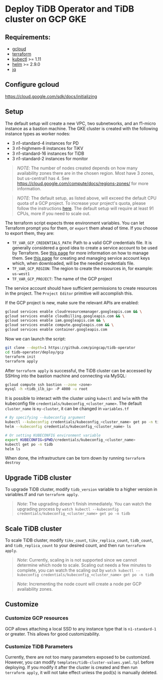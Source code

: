 # Deploy TiDB Operator and TiDB cluster on GCP GKE

## Requirements:
* [gcloud](https://cloud.google.com/sdk/install)
* [terraform](https://www.terraform.io/downloads.html)
* [kubectl](https://kubernetes.io/docs/tasks/tools/install-kubectl/#install-kubectl) >= 1.11
* [helm](https://github.com/helm/helm/blob/master/docs/install.md#installing-the-helm-client) >= 2.9.0
* [jq](https://stedolan.github.io/jq/download/)

## Configure gcloud

https://cloud.google.com/sdk/docs/initializing

## Setup

The default setup will create a new VPC, two subnetworks, and an f1-micro instance as a bastion machine. The GKE cluster is created with the following instance types as worker nodes:

* 3 n1-standard-4 instances for PD
* 3 n1-highmem-8 instances for TiKV
* 3 n1-standard-16 instances for TiDB
* 3 n1-standard-2 instances for monitor

> *NOTE*: The number of nodes created depends on how many availability zones there are in the chosen region. Most have 3 zones, but us-central1 has 4. See https://cloud.google.com/compute/docs/regions-zones/ for more information.

> *NOTE*: The default setup, as listed above, will exceed the default CPU quota of a GCP project. To increase your project's quota, please follow the instructions [here](https://cloud.google.com/compute/quotas). The default setup will require at least 91 CPUs, more if you need to scale out.

The terraform script expects three environment variables. You can let Terraform prompt you for them, or `export` them ahead of time. If you choose to export them, they are:

* `TF_VAR_GCP_CREDENTIALS_PATH`: Path to a valid GCP credentials file. It is generally considered a good idea to create a service account to be used by Terraform. See [this page](https://cloud.google.com/iam/docs/creating-managing-service-accounts) for more information on how to manage them. See [this page](https://cloud.google.com/iam/docs/creating-managing-service-account-keys) for creating and managing service account keys which, when downloaded, will be the needed credentials file.
* `TF_VAR_GCP_REGION`: The region to create the resources in, for example: `us-west1`
* `TF_VAR_GCP_PROJECT`: The name of the GCP project



The service account should have sufficient permissions to create resources in the project. The `Project Editor` primitive will accomplish this.

If the GCP project is new, make sure the relevant APIs are enabled:

```bash
gcloud services enable cloudresourcemanager.googleapis.com && \
gcloud services enable cloudbilling.googleapis.com && \
gcloud services enable iam.googleapis.com && \
gcloud services enable compute.googleapis.com && \
gcloud services enable container.googleapis.com
```

Now we can launch the script:

```bash
git clone --depth=1 https://github.com/pingcap/tidb-operator
cd tidb-operator/deploy/gcp
terraform init
terraform apply
```

After `terraform apply` is successful, the TiDB cluster can be accessed by SSHing into the bastion machine and connecting via MySQL:
```bash
gcloud compute ssh bastion --zone <zone>
mysql -h <tidb_ilb_ip> -P 4000 -u root
```

It is possible to interact with the cluster using `kubectl` and `helm` with the kubeconfig file `credentials/kubeconfig_<cluster_name>`. The default `cluster_name` is `my-cluster`, it can be changed in `variables.tf`
```bash
# By specifying --kubeconfig argument
kubectl --kubeconfig credentials/kubeconfig_<cluster_name> get po -n tidb
helm --kubeconfig credentials/kubeconfig_<cluster_name> ls

# Or setting KUBECONFIG environment variable
export KUBECONFIG=$PWD/credentials/kubeconfig_<cluster_name>
kubectl get po -n tidb
helm ls
```

When done, the infrastructure can be torn down by running `terraform destroy`


## Upgrade TiDB cluster

To upgrade TiDB cluster, modify `tidb_version` variable to a higher version in variables.tf and run `terraform apply`.

> *Note*: The upgrading doesn't finish immediately. You can watch the upgrading process by `watch kubectl --kubeconfig credentials/kubeconfig_<cluster_name> get po -n tidb`

## Scale TiDB cluster

To scale TiDB cluster, modify `tikv_count`, `tikv_replica_count`, `tidb_count`, and `tidb_replica_count` to your desired count, and then run `terraform apply`.

> *Note*: Currently, scaling in is not supported since we cannot determine which node to scale. Scaling out needs a few minutes to complete, you can watch the scaling out by `watch kubectl --kubeconfig credentials/kubeconfig_<cluster_name> get po -n tidb`

> *Note*: Incrementing the node count will create a node per GCP availability zones.

## Customize

### Customize GCP resources

GCP allows attaching a local SSD to any instance type that is `n1-standard-1` or greater. This allows for good customizability.

### Customize TiDB Parameters

Currently, there are not too many parameters exposed to be customized. However, you can modify `templates/tidb-cluster-values.yaml.tpl` before deploying. If you modify it after the cluster is created and then run `terraform apply`, it will not take effect unless the pod(s) is manually deleted.